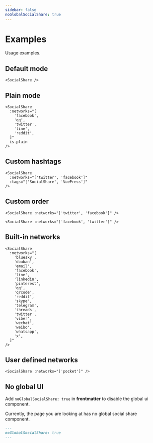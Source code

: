 ```yaml
---
sidebar: false
noGlobalSocialShare: true
---
```


# Examples

Usage examples.

## Default mode

```vue
<SocialShare />
```

<SocialShare />

## Plain mode

<!-- prettier-ignore-start -->

```vue
<SocialShare 
  :networks="[
    'facebook', 
    'qq', 
    'twitter', 
    'line', 
    'reddit',
  ]" 
  is-plain 
/>
```

<SocialShare 
  :networks="[
    'facebook', 
    'qq', 
    'twitter', 
    'line', 
    'reddit',
  ]" 
  is-plain 
/>

<!-- prettier-ignore-end -->

## Custom hashtags

<!-- prettier-ignore-start -->

```vue
<SocialShare 
  :networks="['twitter', 'facebook']" 
  :tags="['SocialShare', 'VuePress']" 
/>
```

<SocialShare 
  :networks="['twitter', 'facebook']" 
  :tags="['SocialShare', 'VuePress']"
/>

<!-- prettier-ignore-end -->

## Custom order

```vue
<SocialShare :networks="['twitter', 'facebook']" />

<SocialShare :networks="['facebook', 'twitter']" />
```

<SocialShare :networks="['twitter', 'facebook']" />

<SocialShare :networks="['facebook', 'twitter']" />

## Built-in networks

```vue
<SocialShare
  :networks="[
    'bluesky',
    'douban',
    'email',
    'facebook',
    'line',
    'linkedin',
    'pinterest',
    'qq',
    'qrcode',
    'reddit',
    'skype',
    'telegram',
    'threads',
    'twitter',
    'viber',
    'wechat',
    'weibo',
    'whatsapp',
    'x',
  ]"
/>
```

<SocialShare 
  :networks="[
    'bluesky',
    'douban',
    'email',
    'facebook',
    'line',
    'linkedin',
    'pinterest',
    'qq',
    'qrcode',
    'reddit',
    'skype',
    'telegram',
    'threads',
    'twitter',
    'viber',
    'wechat',
    'weibo',
    'whatsapp',
    'x',
  ]" 
/>

## User defined networks

```vue
<SocialShare :networks="['pocket']" />
```

<SocialShare :networks="['pocket']" />

## No global UI

Add `noGlobalSocialShare: true` in **frontmatter** to disable the global ui component.

Currently, the page you are looking at has no global social share component.

```md
---
noGlobalSocialShare: true
---
```
